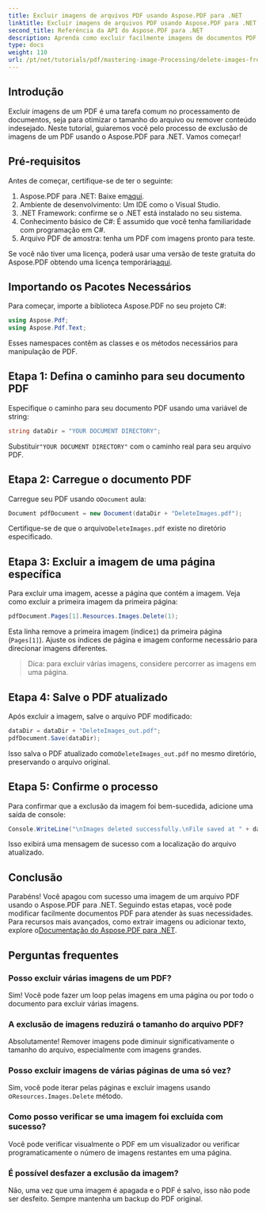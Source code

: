 ```yaml
---
title: Excluir imagens de arquivos PDF usando Aspose.PDF para .NET
linktitle: Excluir imagens de arquivos PDF usando Aspose.PDF para .NET
second_title: Referência da API do Aspose.PDF para .NET
description: Aprenda como excluir facilmente imagens de documentos PDF com o Aspose.PDF para .NET. Este tutorial passo a passo o guia pelo processo de carregar um PDF, removendo imagens.
type: docs
weight: 110
url: /pt/net/tutorials/pdf/mastering-image-Processing/delete-images-from-pdf-files/
---
```

## Introdução

Excluir imagens de um PDF é uma tarefa comum no processamento de documentos, seja para otimizar o tamanho do arquivo ou remover conteúdo indesejado. Neste tutorial, guiaremos você pelo processo de exclusão de imagens de um PDF usando o Aspose.PDF para .NET. Vamos começar!

## Pré-requisitos

Antes de começar, certifique-se de ter o seguinte:

1.  Aspose.PDF para .NET: Baixe em[aqui](https://releases.aspose.com/pdf/net/).
2. Ambiente de desenvolvimento: Um IDE como o Visual Studio.
3. .NET Framework: confirme se o .NET está instalado no seu sistema.
4. Conhecimento básico de C#: É assumido que você tenha familiaridade com programação em C#.
5. Arquivo PDF de amostra: tenha um PDF com imagens pronto para teste.

 Se você não tiver uma licença, poderá usar uma versão de teste gratuita do Aspose.PDF obtendo uma licença temporária[aqui](https://purchase.aspose.com/temporary-license/).

## Importando os Pacotes Necessários

Para começar, importe a biblioteca Aspose.PDF no seu projeto C#:

```csharp
using Aspose.Pdf;
using Aspose.Pdf.Text;
```

Esses namespaces contêm as classes e os métodos necessários para manipulação de PDF.

## Etapa 1: Defina o caminho para seu documento PDF

Especifique o caminho para seu documento PDF usando uma variável de string:

```csharp
string dataDir = "YOUR DOCUMENT DIRECTORY";
```

 Substituir`"YOUR DOCUMENT DIRECTORY"` com o caminho real para seu arquivo PDF.

## Etapa 2: Carregue o documento PDF

 Carregue seu PDF usando o`Document` aula:

```csharp
Document pdfDocument = new Document(dataDir + "DeleteImages.pdf");
```

 Certifique-se de que o arquivo`DeleteImages.pdf` existe no diretório especificado.

## Etapa 3: Excluir a imagem de uma página específica

Para excluir uma imagem, acesse a página que contém a imagem. Veja como excluir a primeira imagem da primeira página:

```csharp
pdfDocument.Pages[1].Resources.Images.Delete(1);
```

 Esta linha remove a primeira imagem (índice`1`) da primeira página (`Pages[1]`). Ajuste os índices de página e imagem conforme necessário para direcionar imagens diferentes.

> Dica: para excluir várias imagens, considere percorrer as imagens em uma página.

## Etapa 4: Salve o PDF atualizado

Após excluir a imagem, salve o arquivo PDF modificado:

```csharp
dataDir = dataDir + "DeleteImages_out.pdf";
pdfDocument.Save(dataDir);
```

 Isso salva o PDF atualizado como`DeleteImages_out.pdf` no mesmo diretório, preservando o arquivo original.

## Etapa 5: Confirme o processo

Para confirmar que a exclusão da imagem foi bem-sucedida, adicione uma saída de console:

```csharp
Console.WriteLine("\nImages deleted successfully.\nFile saved at " + dataDir);
```

Isso exibirá uma mensagem de sucesso com a localização do arquivo atualizado.

## Conclusão

 Parabéns! Você apagou com sucesso uma imagem de um arquivo PDF usando o Aspose.PDF para .NET. Seguindo estas etapas, você pode modificar facilmente documentos PDF para atender às suas necessidades. Para recursos mais avançados, como extrair imagens ou adicionar texto, explore o[Documentação do Aspose.PDF para .NET](https://reference.aspose.com/pdf/net/).

## Perguntas frequentes

### Posso excluir várias imagens de um PDF?
Sim! Você pode fazer um loop pelas imagens em uma página ou por todo o documento para excluir várias imagens.

### A exclusão de imagens reduzirá o tamanho do arquivo PDF?
Absolutamente! Remover imagens pode diminuir significativamente o tamanho do arquivo, especialmente com imagens grandes.

### Posso excluir imagens de várias páginas de uma só vez?
 Sim, você pode iterar pelas páginas e excluir imagens usando o`Resources.Images.Delete` método.

### Como posso verificar se uma imagem foi excluída com sucesso?
Você pode verificar visualmente o PDF em um visualizador ou verificar programaticamente o número de imagens restantes em uma página.

### É possível desfazer a exclusão da imagem?
Não, uma vez que uma imagem é apagada e o PDF é salvo, isso não pode ser desfeito. Sempre mantenha um backup do PDF original.